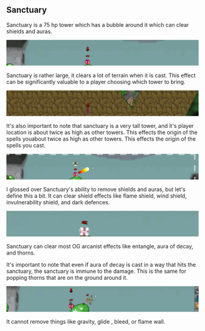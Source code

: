 ## Sanctuary 


Sanctuary is a 75 hp tower which has a bubble around it which can clear shields and auras.


![sanctuary1](https://raw.githubusercontent.com/1IlIl/wikidata/main/nature/gifs/sanctuary1.gif)


Sanctuary is rather large, it clears a lot of terrain when it is cast. This effect can be significantly valuable to a player choosing which tower to bring.


![sanctuary2](https://raw.githubusercontent.com/1IlIl/wikidata/main/nature/gifs/sanctuary2.gif)


It's also important to note that sanctuary is a very tall tower, and it's player location is about twice as high as other towers. This effects the origin of the spells youabout twice as high as other towers. This effects the origin of the spells you cast.


![sanctuary3](https://raw.githubusercontent.com/1IlIl/wikidata/main/nature/gifs/sanctuary3.gif)


I glossed over Sanctuary's ability to remove shields and auras, but let's define this a bit. It can clear shield effects like flame shield, wind shield, invulnerability shield, and dark defences.


![sanctuary4](https://raw.githubusercontent.com/1IlIl/wikidata/main/nature/gifs/sanctuary4.gif)


Sanctuary can clear most OG arcanist effects like entangle, aura of decay, and thorns.


It's important to note that even if aura of decay is cast in a way that hits the sanctuary, the sanctuary is immune to the damage. This is the same for popping thorns that are on the ground around it.


![sanctuary5](https://raw.githubusercontent.com/1IlIl/wikidata/main/nature/gifs/sanctuary5.gif)


It cannot remove things like gravity, glide , bleed, or flame wall.

